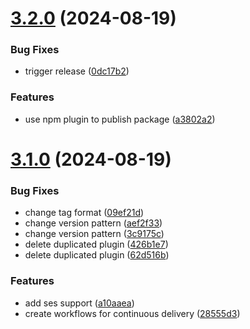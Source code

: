 # [3.2.0](https://github.com/MrAPPs-RSM/MrappsEmailNodeModule/compare/3.1.0...3.2.0) (2024-08-19)


### Bug Fixes

* trigger release ([0dc17b2](https://github.com/MrAPPs-RSM/MrappsEmailNodeModule/commit/0dc17b251802d5670fdcaf51688e6fd9f7fdacab))


### Features

* use npm plugin to publish package ([a3802a2](https://github.com/MrAPPs-RSM/MrappsEmailNodeModule/commit/a3802a243a8ed2ed67160fca90e86722979351d6))

# [3.1.0](https://github.com/MrAPPs-RSM/MrappsEmailNodeModule/compare/3.0.1...3.1.0) (2024-08-19)


### Bug Fixes

* change tag format ([09ef21d](https://github.com/MrAPPs-RSM/MrappsEmailNodeModule/commit/09ef21d9578dbfd063b9d6ec197b4eba68a47899))
* change version pattern ([aef2f33](https://github.com/MrAPPs-RSM/MrappsEmailNodeModule/commit/aef2f332f550fbfd6b81529e66c740fcc2e68443))
* change version pattern ([3c9175c](https://github.com/MrAPPs-RSM/MrappsEmailNodeModule/commit/3c9175c5379683167c6c025be9548c520e4c8aff))
* delete duplicated plugin ([426b1e7](https://github.com/MrAPPs-RSM/MrappsEmailNodeModule/commit/426b1e7f1f248728d0b368028a82a08cf4b0d65c))
* delete duplicated plugin ([62d516b](https://github.com/MrAPPs-RSM/MrappsEmailNodeModule/commit/62d516b044fd46c5807e600c576473afd01531e0))


### Features

* add ses support ([a10aaea](https://github.com/MrAPPs-RSM/MrappsEmailNodeModule/commit/a10aaeaaef8e7ebecb1ad4f7a0193547cf5802d7))
* create workflows for continuous delivery ([28555d3](https://github.com/MrAPPs-RSM/MrappsEmailNodeModule/commit/28555d31d7e18fed4911c72d371842b91ff12060))
